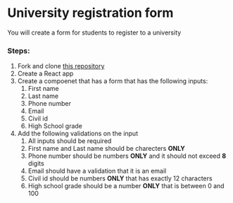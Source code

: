 # University registration form

You will create a form for students to register to a university

### Steps:
1. Fork and clone [this repository](___)
2. Create a React app 
3. Create a compoenet that has a form that has the following inputs:
   1. First name 
   2. Last name
   3. Phone number
   4. Email 
   5. Civil id
   6. High School grade
4. Add the following validations on the input 
   1. All inputs should be required 
   2. First name and Last name should be charecters **ONLY** 
   3. Phone number should be numbers **ONLY** and it should not exceed **8** digits
   4. Email should have a validation that it is an email
   5. Civil id should be numbers **ONLY** that has exactly 12 characters
   6. High school grade should be a number **ONLY** that is between 0 and 100 
   
   